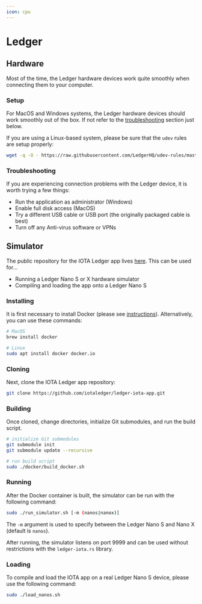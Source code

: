 ```yaml
---
icon: cpu
---
```


# Ledger

## Hardware

Most of the time, the Ledger hardware devices work quite smoothly when connecting them to your computer.

### Setup

For MacOS and Windows systems, the Ledger hardware devices should work smoothly out of the box. If not refer to the [troubleshooting](#troubleshooting) section just below.

If you are using a Linux-based system, please be sure that the `udev` rules are setup properly:

```bash
wget -q -O - https://raw.githubusercontent.com/LedgerHQ/udev-rules/master/add_udev_rules.sh | sudo bash
```

### Troubleshooting

If you are experiencing connection problems with the Ledger device, it is worth trying a few things:

- Run the application as administrator (Windows)
- Enable full disk access (MacOS)
- Try a different USB cable or USB port (the originally packaged cable is best)
- Turn off any Anti-virus software or VPNs

## Simulator

The public repository for the IOTA Ledger app lives [here](https://github.com/iotaledger/ledger-iota-app). This can be used for...

- Running a Ledger Nano S or X hardware simulator
- Compiling and loading the app onto a Ledger Nano S

### Installing

It is first necessary to install Docker (please see [instructions](https://docs.docker.com/get-docker/)). Alternatively, you can use these commands:

```bash
# MacOS
brew install docker

# Linux
sudo apt install docker docker.io
```

### Cloning

Next, clone the IOTA Ledger app repository:

```bash
git clone https://github.com/iotaledger/ledger-iota-app.git
```

### Building

Once cloned, change directories, initialize Git submodules, and run the build script.

```bash
# initialize Git submodules
git submodule init
git submodule update --recursive

# run build script
sudo ./docker/build_docker.sh
```

### Running

After the Docker container is built, the simulator can be run with the following command:

```bash
sudo ./run_simulator.sh [-m (nanos|nanox)]
```

The `-m` argument is used to specify between the Ledger Nano S and Nano X (default is `nanos`).

After running, the simulator listens on port 9999 and can be used without restrictions with the `ledger-iota.rs` library.

### Loading

To compile and load the IOTA app on a real Ledger Nano S device, please use the following command:

```bash
sudo ./load_nanos.sh
```
